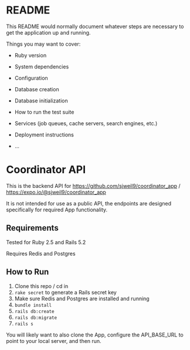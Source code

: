 # README

This README would normally document whatever steps are necessary to get the
application up and running.

Things you may want to cover:

* Ruby version

* System dependencies

* Configuration

* Database creation

* Database initialization

* How to run the test suite

* Services (job queues, cache servers, search engines, etc.)

* Deployment instructions

* ...

# Coordinator API

This is the backend API for https://github.com/sjweil9/coordinator_app / https://expo.io/@sjweil9/coordinator_app

It is not intended for use as a public API, the endpoints are designed specifically for required App functionality. 

## Requirements

Tested for Ruby 2.5 and Rails 5.2

Requires Redis and Postgres

## How to Run

1. Clone this repo / cd in
2. `rake secret` to generate a Rails secret key
3. Make sure Redis and Postgres are installed and running
4. `bundle install`
5. `rails db:create`
6. `rails db:migrate`
7. `rails s`

You will likely want to also clone the App, configure the API_BASE_URL to point to your local server, and then run.
